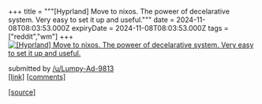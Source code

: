 +++
title = """[Hyprland] Move to nixos. The poweer of decelarative system. Very easy to set it up and useful."""
date = 2024-11-08T08:03:53.000Z
expiryDate = 2024-11-08T08:03:53.000Z
tags = ["reddit","wm"]
+++
[![[Hyprland] Move to nixos. The poweer of decelarative system. Very easy to set it up and useful.](https://b.thumbs.redditmedia.com/XLoslq2eXFiqRsHTkOEG7gJyQGEmEjC7sSiUkOyVecE.jpg "[Hyprland] Move to nixos. The poweer of decelarative system. Very easy to set it up and useful.")](https://www.reddit.com/r/unixporn/comments/1gmdlr2/hyprland_move_to_nixos_the_poweer_of_decelarative/)

submitted by [/u/Lumpy-Ad-9813](https://www.reddit.com/user/Lumpy-Ad-9813)  
[\[link\]](https://www.reddit.com/gallery/1gmdlr2) [\[comments\]](https://www.reddit.com/r/unixporn/comments/1gmdlr2/hyprland_move_to_nixos_the_poweer_of_decelarative/)

[[source]](https://www.reddit.com/r/unixporn/comments/1gmdlr2/hyprland_move_to_nixos_the_poweer_of_decelarative/)
